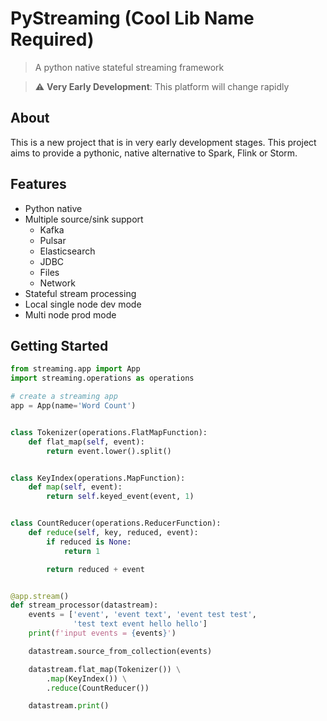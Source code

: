 # PyStreaming (Cool Lib Name Required)

> A python native stateful streaming framework

> :warning: **Very Early Development**: This platform will change rapidly

## About

This is a new project that is in very early development stages. This project aims to provide a pythonic, native alternative to Spark, Flink or Storm. 

## Features

- Python native
- Multiple source/sink support
  - Kafka
  - Pulsar
  - Elasticsearch
  - JDBC
  - Files
  - Network
- Stateful stream processing
- Local single node dev mode
- Multi node prod mode

## Getting Started

```python
from streaming.app import App
import streaming.operations as operations

# create a streaming app
app = App(name='Word Count')


class Tokenizer(operations.FlatMapFunction):
    def flat_map(self, event):
        return event.lower().split()


class KeyIndex(operations.MapFunction):
    def map(self, event):
        return self.keyed_event(event, 1)


class CountReducer(operations.ReducerFunction):
    def reduce(self, key, reduced, event):
        if reduced is None:
            return 1

        return reduced + event


@app.stream()
def stream_processor(datastream):
    events = ['event', 'event text', 'event test test',
              'test text event hello hello']
    print(f'input events = {events}')

    datastream.source_from_collection(events)

    datastream.flat_map(Tokenizer()) \
        .map(KeyIndex()) \
        .reduce(CountReducer())

    datastream.print()

```